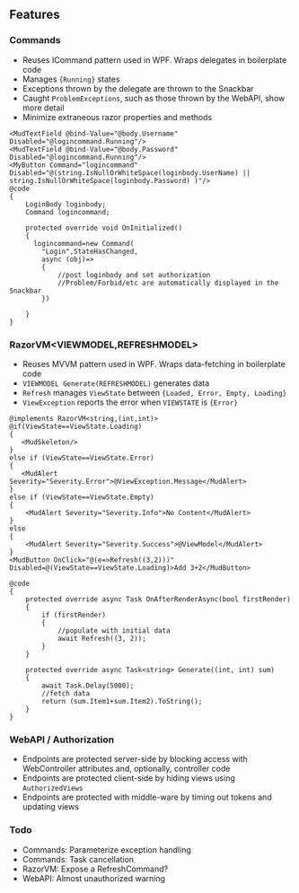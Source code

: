 ## Features

### Commands

* Reuses ICommand pattern used in WPF. Wraps delegates in boilerplate code
* Manages `{Running}` states
* Exceptions thrown by the delegate are thrown to the Snackbar
* Caught `ProblemExceptions`, such as those thrown by the WebAPI, show more detail
* Minimize extraneous razor properties and methods
```
<MudTextField @bind-Value="@body.Username" Disabled="@logincommand.Running"/>
<MudTextField @bind-Value="@body.Password" Disabled="@logincommand.Running"/>
<MyButton Command="logincommand" Disabled="@(string.IsNullOrWhiteSpace(loginbody.UserName) || string.IsNullOrWhiteSpace(loginbody.Password) )"/>
@code
{
    LoginBody loginbody;
    Command logincommand;
    
    protected override void OnInitialized()
    {
      logincommand=new Command(
        "Login",StateHasChanged,
        async (obj)=>
        {
            //post loginbody and set authorization
            //Problem/Forbid/etc are automatically displayed in the Snackbar
        })
        
    }
}
```

### RazorVM<VIEWMODEL,REFRESHMODEL>

* Reuses MVVM pattern used in WPF. Wraps data-fetching in boilerplate code
* `VIEWMODEL Generate(REFRESHMODEL)` generates data
* `Refresh` manages `ViewState` between `{Loaded, Error, Empty, Loading}` 
* `ViewException` reports the error when `VIEWSTATE` is `{Error}`
```
@implements RazorVM<string,(int,int)>
@if(ViewState==ViewState.Loading)
{
   <MudSkeleton/>
}
else if (ViewState==ViewState.Error)
{
   <MudAlert Severity="Severity.Error">@ViewException.Message</MudAlert>   
}
else if (ViewState==ViewState.Empty)
{
    <MudAlert Severity="Severity.Info">No Content</MudAlert>
}
else
{
    <MudAlert Severity="Severity.Success">@ViewModel</MudAlert>
}
<MudButton OnClick="@(e=>Refresh((3,2)))" Disabled=@(ViewState==ViewState.Loading)>Add 3+2</MudButton>

@code
{
    protected override async Task OnAfterRenderAsync(bool firstRender)
    {
        if (firstRender)
        {
            //populate with initial data
            await Refresh((3, 2));
        }
    }

    protected override async Task<string> Generate((int, int) sum)
    {
        await Task.Delay(5000);
        //fetch data
        return (sum.Item1+sum.Item2).ToString();
    }      
}
```

### WebAPI / Authorization

* Endpoints are protected server-side by blocking access with WebController attributes and, optionally, controller code
* Endpoints are protected client-side by hiding views using `AuthorizedViews`
* Endpoints are protected with middle-ware by timing out tokens and updating views

### Todo
* Commands: Parameterize exception handling
* Commands: Task cancellation
* RazorVM: Expose a RefreshCommand?
* WebAPI: Almost unauthorized warning
